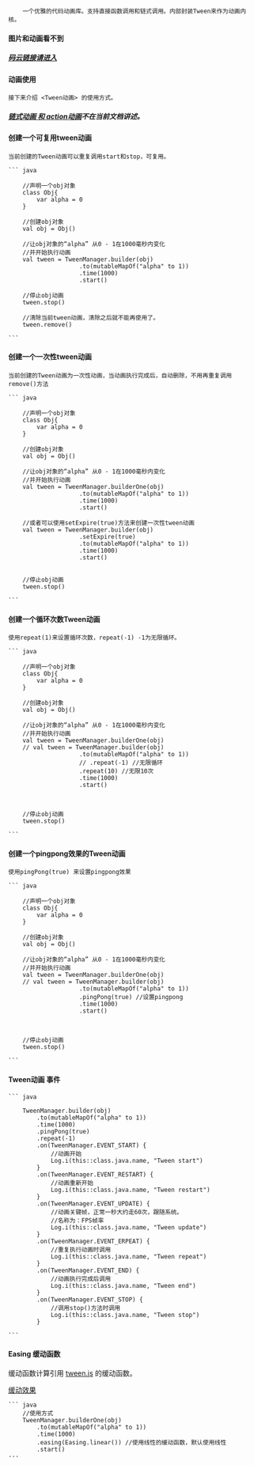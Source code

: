 ```
    一个优雅的代码动画库。支持直接函数调用和链式调用。内部封装Tween来作为动画内核。
```


#### 图片和动画看不到
##### [码云链接请进入](https://gitee.com/wu_fuqi/WuKongAnimation/blob/master/README_TWEEN.md)



#### 动画使用
    接下来介绍 <Tween动画> 的使用方式。
##### [链式动画 和 action动画](https://github.com/wufuqi123/WuKongAnimation/blob/main/README.md)不在当前文档讲述。



#### 创建一个可复用tween动画

    当前创建的Tween动画可以重复调用start和stop，可复用。

    ``` java

        //声明一个obj对象
        class Obj{
            var alpha = 0
        }

        //创建obj对象
        val obj = Obj()

        //让obj对象的“alpha” 从0 - 1在1000毫秒内变化
        //并开始执行动画
        val tween = TweenManager.builder(obj)
                        .to(mutableMapOf("alpha" to 1))
                        .time(1000)
                        .start()
        
        //停止obj动画
        tween.stop()

        //清除当前tween动画，清除之后就不能再使用了。
        tween.remove()

    ```


#### 创建一个一次性tween动画

    当前创建的Tween动画为一次性动画，当动画执行完成后，自动删除，不用再重复调用remove()方法

    ``` java

        //声明一个obj对象
        class Obj{
            var alpha = 0
        }

        //创建obj对象
        val obj = Obj()

        //让obj对象的“alpha” 从0 - 1在1000毫秒内变化
        //并开始执行动画
        val tween = TweenManager.builderOne(obj)
                        .to(mutableMapOf("alpha" to 1))
                        .time(1000)
                        .start()

        //或者可以使用setExpire(true)方法来创建一次性tween动画
        val tween = TweenManager.builder(obj)
                        .setExpire(true)
                        .to(mutableMapOf("alpha" to 1))
                        .time(1000)
                        .start()
        
        
        //停止obj动画
        tween.stop()

    ```


#### 创建一个循环次数Tween动画

    使用repeat(1)来设置循环次数，repeat(-1) -1为无限循环。

    ``` java

        //声明一个obj对象
        class Obj{
            var alpha = 0
        }

        //创建obj对象
        val obj = Obj()

        //让obj对象的“alpha” 从0 - 1在1000毫秒内变化
        //并开始执行动画
        val tween = TweenManager.builderOne(obj)
        // val tween = TweenManager.builder(obj)
                        .to(mutableMapOf("alpha" to 1))
                        // .repeat(-1) //无限循环
                        .repeat(10) //无限10次
                        .time(1000)
                        .start()

        
        
        //停止obj动画
        tween.stop()

    ```

#### 创建一个pingpong效果的Tween动画

    使用pingPong(true) 来设置pingpong效果

    ``` java

        //声明一个obj对象
        class Obj{
            var alpha = 0
        }

        //创建obj对象
        val obj = Obj()

        //让obj对象的“alpha” 从0 - 1在1000毫秒内变化
        //并开始执行动画
        val tween = TweenManager.builderOne(obj)
        // val tween = TweenManager.builder(obj)
                        .to(mutableMapOf("alpha" to 1))
                        .pingPong(true) //设置pingpong
                        .time(1000)
                        .start()

        
        
        //停止obj动画
        tween.stop()

    ```

#### Tween动画 事件

    ``` java

        TweenManager.builder(obj)
            .to(mutableMapOf("alpha" to 1))
            .time(1000)
            .pingPong(true)
            .repeat(-1)
            .on(TweenManager.EVENT_START) {
                //动画开始
                Log.i(this::class.java.name, "Tween start")
            }
            .on(TweenManager.EVENT_RESTART) {
                //动画重新开始
                Log.i(this::class.java.name, "Tween restart")
            }
            .on(TweenManager.EVENT_UPDATE) {
                //动画关键帧，正常一秒大约走60次，跟随系统。
                //名称为：FPS帧率
                Log.i(this::class.java.name, "Tween update")
            }
            .on(TweenManager.EVENT_ERPEAT) {
                //重复执行动画时调用
                Log.i(this::class.java.name, "Tween repeat")
            }
            .on(TweenManager.EVENT_END) {
                //动画执行完成后调用
                Log.i(this::class.java.name, "Tween end")
            }
            .on(TweenManager.EVENT_STOP) {
                //调用stop()方法时调用
                Log.i(this::class.java.name, "Tween stop")
            }

    ```


#### Easing 缓动函数




缓动函数计算引用 [tween.js](http://tweenjs.github.io/tween.js/) 的缓动函数。

[缓动效果](http://tweenjs.github.io/tween.js/examples/03_graphs.html)


    ``` java
        //使用方式
        TweenManager.builderOne(obj)
            .to(mutableMapOf("alpha" to 1))
            .time(1000)
            .easing(Easing.linear()) //使用线性的缓动函数，默认使用线性
            .start()
    ···
